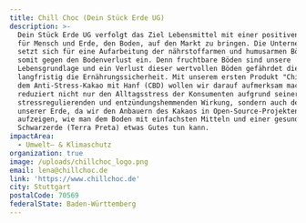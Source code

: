 ```yaml
---
title: Chill Choc (Dein Stück Erde UG)
description: >-
  Dein Stück Erde UG verfolgt das Ziel Lebensmittel mit einer positiven Wirkung
  für Mensch und Erde, den Boden, auf den Markt zu bringen. Die Unternehmung
  setzt sich für eine Aufarbeitung der nährstoffarmen und humusarmen Böden und
  somit gegen den Bodenverlust ein. Denn fruchtbare Böden sind unsere
  Lebensgrundlage und ein Verlust dieser wertvollen Böden gefährdet die Umwelt
  langfristig die Ernährungssicherheit. Mit unserem ersten Produkt "ChillChoc",
  dem Anti-Stress-Kakao mit Hanf (CBD) wollen wir darauf aufmerksam machen. Er
  reduziert nicht nur den Alltagsstress der Konsumenten aufgrund seiner
  stressregulierenden und entzündungshemmenden Wirkung, sondern auch den Stress
  unserer Erde, da wir den Anbauern des Kakaos in Open-Source-Projekten
  aufzeigen, wie man dem Boden mit einfachsten Mitteln und einer gesunden
  Schwarzerde (Terra Preta) etwas Gutes tun kann.
impactArea:
  - Umwelt– & Klimaschutz
organization: true
image: /uploads/chillchoc_logo.png
email: lena@chillchoc.de
link: 'https://www.chillchoc.de'
city: Stuttgart
postalCode: 70569
federalState: Baden-Württemberg
---
```


